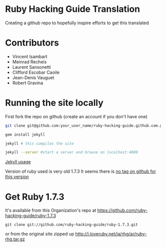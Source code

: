 Ruby Hacking Guide Translation
==============================
Creating a github repo to hopefully inspire efforts to get this translated

Contributors
============

* Vincent Isambart
* Meinrad Recheis
* Laurent Sansonetti
* Clifford Escobar Caoile
* Jean-Denis Vauguet
* Robert Gravina

Running the site locally
==========

First fork the repo on github (create an account if you don't have one)

```sh
git clone git@github.com:your_user_name/ruby-hacking-guide.github.com.git

gem install jekyll

jekyll # this compiles the site

jekyll --server #start a server and browse on localhost:4000


```

[Jekyll usage](https://github.com/mojombo/jekyll/wiki/usage)

Version of ruby used is very old 1.7.3
It seems there is
[no tag on github for this version](https://github.com/ruby/ruby/tags?after=v1_8_3_preview2)


Get Ruby 1.7.3
==============

It's available from this Organization's repo at
https://github.com/ruby-hacking-guide/ruby-1.7.3

`git clone git://github.com/ruby-hacking-guide/ruby-1.7.3.git`

or from the original site zipped up
http://i.loveruby.net/ja/rhg/ar/ruby-rhg.tar.gz
